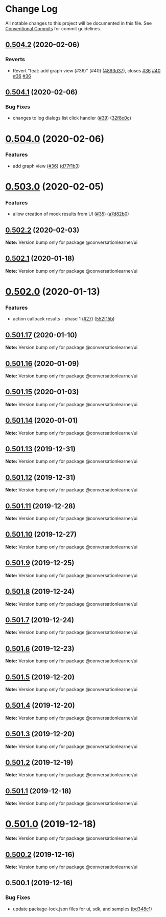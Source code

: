 # Change Log

All notable changes to this project will be documented in this file.
See [Conventional Commits](https://conventionalcommits.org) for commit guidelines.

## [0.504.2](https://github.com/Microsoft/ConversationLearner-UI/compare/v0.504.1...v0.504.2) (2020-02-06)


### Reverts

* Revert "feat: add graph view (#36)" (#40) ([4893d37](https://github.com/Microsoft/ConversationLearner-UI/commit/4893d37b689c80bca967756aa365836ed9cae795)), closes [#36](https://github.com/Microsoft/ConversationLearner-UI/issues/36) [#40](https://github.com/Microsoft/ConversationLearner-UI/issues/40) [#36](https://github.com/Microsoft/ConversationLearner-UI/issues/36) [#36](https://github.com/Microsoft/ConversationLearner-UI/issues/36)





## [0.504.1](https://github.com/Microsoft/ConversationLearner-UI/compare/v0.504.0...v0.504.1) (2020-02-06)


### Bug Fixes

* changes to log dialogs list click handler ([#39](https://github.com/Microsoft/ConversationLearner-UI/issues/39)) ([32f8c0c](https://github.com/Microsoft/ConversationLearner-UI/commit/32f8c0ce0d471c2d9bfdd89b510281c5552560b8))





# [0.504.0](https://github.com/Microsoft/ConversationLearner-UI/compare/v0.503.1...v0.504.0) (2020-02-06)


### Features

* add graph view ([#36](https://github.com/Microsoft/ConversationLearner-UI/issues/36)) ([d77f1b3](https://github.com/Microsoft/ConversationLearner-UI/commit/d77f1b34ec65479694fcf7556b4edb8ded12aa0b))





# [0.503.0](https://github.com/Microsoft/ConversationLearner-UI/compare/v0.502.2...v0.503.0) (2020-02-05)


### Features

* allow creation of mock results from UI ([#35](https://github.com/Microsoft/ConversationLearner-UI/issues/35)) ([a7d82b0](https://github.com/Microsoft/ConversationLearner-UI/commit/a7d82b03e36fbdf03ba9993a2751dc4127a7a88d))





## [0.502.2](https://github.com/Microsoft/ConversationLearner-UI/compare/v0.502.1...v0.502.2) (2020-02-03)

**Note:** Version bump only for package @conversationlearner/ui





## [0.502.1](https://github.com/Microsoft/ConversationLearner-UI/compare/v0.502.0...v0.502.1) (2020-01-18)

**Note:** Version bump only for package @conversationlearner/ui





# [0.502.0](https://github.com/Microsoft/ConversationLearner-UI/compare/v0.501.17...v0.502.0) (2020-01-13)


### Features

* action callback results - phase 1 ([#27](https://github.com/Microsoft/ConversationLearner-UI/issues/27)) ([552f15b](https://github.com/Microsoft/ConversationLearner-UI/commit/552f15b971caac78f0b9adf4e712874826e2e9d2))





## [0.501.17](https://github.com/Microsoft/ConversationLearner-UI/compare/v0.501.16...v0.501.17) (2020-01-10)

**Note:** Version bump only for package @conversationlearner/ui





## [0.501.16](https://github.com/Microsoft/ConversationLearner-UI/compare/v0.501.15...v0.501.16) (2020-01-09)

**Note:** Version bump only for package @conversationlearner/ui





## [0.501.15](https://github.com/Microsoft/ConversationLearner-UI/compare/v0.501.14...v0.501.15) (2020-01-03)

**Note:** Version bump only for package @conversationlearner/ui





## [0.501.14](https://github.com/Microsoft/ConversationLearner-UI/compare/v0.501.13...v0.501.14) (2020-01-01)

**Note:** Version bump only for package @conversationlearner/ui





## [0.501.13](https://github.com/Microsoft/ConversationLearner-UI/compare/v0.501.12...v0.501.13) (2019-12-31)

**Note:** Version bump only for package @conversationlearner/ui





## [0.501.12](https://github.com/Microsoft/ConversationLearner-UI/compare/v0.501.11...v0.501.12) (2019-12-31)

**Note:** Version bump only for package @conversationlearner/ui





## [0.501.11](https://github.com/Microsoft/ConversationLearner-UI/compare/v0.501.10...v0.501.11) (2019-12-28)

**Note:** Version bump only for package @conversationlearner/ui





## [0.501.10](https://github.com/Microsoft/ConversationLearner-UI/compare/v0.501.9...v0.501.10) (2019-12-27)

**Note:** Version bump only for package @conversationlearner/ui





## [0.501.9](https://github.com/Microsoft/ConversationLearner-UI/compare/v0.501.8...v0.501.9) (2019-12-25)

**Note:** Version bump only for package @conversationlearner/ui





## [0.501.8](https://github.com/Microsoft/ConversationLearner-UI/compare/v0.501.7...v0.501.8) (2019-12-24)

**Note:** Version bump only for package @conversationlearner/ui





## [0.501.7](https://github.com/Microsoft/ConversationLearner-UI/compare/v0.501.6...v0.501.7) (2019-12-24)

**Note:** Version bump only for package @conversationlearner/ui





## [0.501.6](https://github.com/Microsoft/ConversationLearner-UI/compare/v0.501.5...v0.501.6) (2019-12-23)

**Note:** Version bump only for package @conversationlearner/ui





## [0.501.5](https://github.com/Microsoft/ConversationLearner-UI/compare/v0.501.4...v0.501.5) (2019-12-20)

**Note:** Version bump only for package @conversationlearner/ui





## [0.501.4](https://github.com/Microsoft/ConversationLearner-UI/compare/v0.501.3...v0.501.4) (2019-12-20)

**Note:** Version bump only for package @conversationlearner/ui





## [0.501.3](https://github.com/Microsoft/ConversationLearner-UI/compare/v0.501.2...v0.501.3) (2019-12-20)

**Note:** Version bump only for package @conversationlearner/ui





## [0.501.2](https://github.com/Microsoft/ConversationLearner-UI/compare/v0.501.1...v0.501.2) (2019-12-19)

**Note:** Version bump only for package @conversationlearner/ui





## [0.501.1](https://github.com/Microsoft/ConversationLearner-UI/compare/v0.501.0...v0.501.1) (2019-12-18)

**Note:** Version bump only for package @conversationlearner/ui





# [0.501.0](https://github.com/Microsoft/ConversationLearner-UI/compare/v0.500.3...v0.501.0) (2019-12-18)

**Note:** Version bump only for package @conversationlearner/ui





## [0.500.2](https://github.com/Microsoft/ConversationLearner-UI/compare/v0.500.1...v0.500.2) (2019-12-16)

**Note:** Version bump only for package @conversationlearner/ui





## 0.500.1 (2019-12-16)


### Bug Fixes

* update package-lock.json files for ui, sdk, and samples ([bd348c1](https://github.com/Microsoft/ConversationLearner-UI/commit/bd348c1553298ef0cd4b19b01ceb1ba2e7c2ed26))
